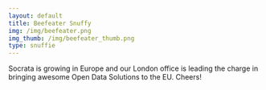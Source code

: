```yaml
---
layout: default
title: Beefeater Snuffy
img: /img/beefeater.png
img_thumb: /img/beefeater_thumb.png
type: snuffie
---
```


Socrata is growing in Europe and our London office is leading the charge in bringing awesome Open Data Solutions to the EU. Cheers!
